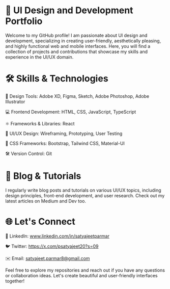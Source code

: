 # 🎨 UI Design and Development Portfolio
Welcome to my GitHub profile! I am passionate about UI design and development, specializing in creating user-friendly, aesthetically pleasing, and highly functional web and mobile interfaces. Here, you will find a collection of projects and contributions that showcase my skills and experience in the UI/UX domain.

# 🛠️ Skills & Technologies

🎨 Design Tools: Adobe XD, Figma, Sketch, Adobe Photoshop, Adobe Illustrator 

💻 Frontend Development: HTML, CSS, JavaScript, TypeScript

⚛️ Frameworks & Libraries: React

🎨 UI/UX Design: Wireframing, Prototyping, User Testing

🎨 CSS Frameworks: Bootstrap, Tailwind CSS, Material-UI

🛠️ Version Control: Git


# 📝 Blog & Tutorials
I regularly write blog posts and tutorials on various UI/UX topics, including design principles, front-end development, and user research. Check out my latest articles on Medium and Dev too.

# 🌐 Let's Connect
🔗 LinkedIn: www.linkedin.com/in/satyajeetparmar

🐦 Twitter: https://x.com/psatyajeet20?s=09

✉️ Email: satyajeet.parmar8@gmail.com

Feel free to explore my repositories and reach out if you have any questions or collaboration ideas. Let's create beautiful and user-friendly interfaces together!
